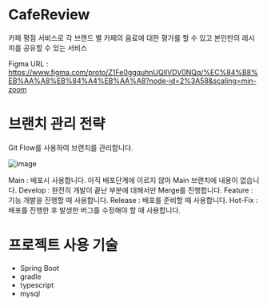 # CafeReview
카페 평점 서비스로 각 브랜드 별 카페의 음료에 대한 평가를 할 수 있고 본인만의 레시피를 공유할 수 있는 서비스

Figma URL : https://www.figma.com/proto/Z1Fe0ggquhnUQlIVDV0NQq/%EC%84%B8%EB%AA%A8%EB%84%A4%EB%AA%A8?node-id=2%3A58&scaling=min-zoom


# 브랜치 관리 전략
Git Flow를 사용하여 브랜치를 관리합니다.

![image](https://user-images.githubusercontent.com/53288312/111865064-1da81d80-89a8-11eb-954b-d45edc119421.png)

Main : 배포시 사용합니다. 아직 배포단계에 이르지 않아 Main 브랜치에 내용이 없습니다.
Develop : 완전히 개발이 끝난 부분에 대해서만 Merge를 진행합니다.
Feature : 기능 개발을 진행할 때 사용합니다.
Release : 배포를 준비할 때 사용합니다.
Hot-Fix : 배포를 진행한 후 발생한 버그를 수정해야 할 때 사용합니다.

# 프로젝트 사용 기술
- Spring Boot
- gradle
- typescript
- mysql

